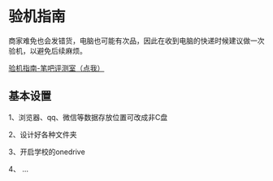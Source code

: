 # 验机指南

商家难免也会发错货，电脑也可能有次品，因此在收到电脑的快递时候建议做一次验机，以避免后续麻烦。

[验机指南-笔吧评测室（点我）](https://www.bilibili.com/video/BV1QR4y1E7Br/)  

## 基本设置

1、浏览器、qq、微信等数据存放位置可改成非C盘

2、设计好各种文件夹

3、开启学校的onedrive

4、 ...
